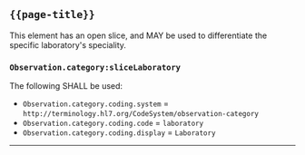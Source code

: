 ## `{{page-title}}`

This element has an open slice, and MAY be used to differentiate the specific laboratory's speciality.

### `Observation.category:sliceLaboratory`
The following SHALL be used:
- `Observation.category.coding.system` = `http://terminology.hl7.org/CodeSystem/observation-category`
- `Observation.category.coding.code` = `laboratory`
- `Observation.category.coding.display` = `Laboratory`

---